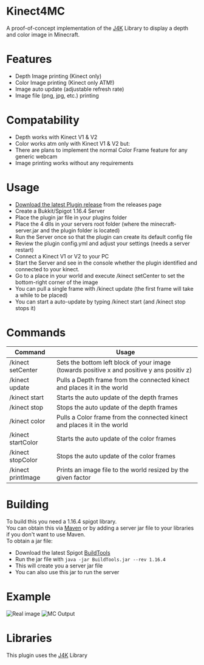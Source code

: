 # Kinect4MC
A proof-of-concept implementation of the [J4K](https://research.dwi.ufl.edu/projects/ufdw/j4k/) Library to display a depth and color image in Minecraft.

# Features
- Depth Image printing (Kinect only)
- Color Image printing (Kinect only ATM!)
- Image auto update (adjustable refresh rate)
- Image file (png, jpg, etc.) printing


# Compatability
- Depth works with Kinect V1 & V2
- Color works atm only with Kinect V1 & V2 but:
- There are plans to implement the normal Color Frame feature for any generic webcam
- Image printing works without any requirements 

# Usage
- [Download the latest Plugin release](https://github.com/bjm021/Kinect4MC/releases/latest) from the releases page
- Create a Bukkit/Spigot 1.16.4 Server
- Place the plugin jar file in your plugins folder
- Place the 4 dlls in your servers root folder (where the minecraft-server.jar and the plugin folder is located)
- Run the Server once so that the plugin can create its default config file
- Review the plugin config.yml and adjust your settings (needs a server restart)
- Connect a Kinect V1 or V2 to your PC
- Start the Server and see in the console whether the plugin identified and connected to your kinect.
- Go to a place in your world and execute /kinect setCenter to set the bottom-right corner of the image
- You can pull a single frame with /kinect update (the first frame will take a while to be placed)
- You can start a auto-update by typing /kinect start (and /kinect stop stops it)

# Commands
| Command | Usage |
|---------|-------|
| /kinect setCenter | Sets the bottom left block of your image (towards positive x and positive y ans positiv z)
| /kinect update | Pulls a Depth frame from the connected kinect and places it in the world |
| /kinect start | Starts the auto update of the depth frames |
| /kinect stop | Stops the auto update of the depth frames |
| /kinect color |  Pulls a Color frame from the connected kinect and places it in the world |
| /kinect startColor | Starts the auto update of the color frames |
| /kinect stopColor | Stops the auto update of the color frames |
| /kinect printImage <path> <factor> | Prints an image file to the world resized by the given factor |
  
# Building
To build this you need a 1.16.4 spigot library.<br>
You can obtain this via [Maven](https://www.spigotmc.org/wiki/spigot-maven/) or by adding a server jar file to your libraries if you don't want to use Maven.<br>
To obtain a jar file:
- Download the latest Spigot [BuildTools](https://hub.spigotmc.org/jenkins/job/BuildTools/)
- Run the jar file with `java -jar BuildTools.jar --rev 1.16.4`
- This will create you a server jar file
- You can also use this jar to run the server

# Example
![Real image](https://cdn.bjmsw.net/img/KinectRealFrame.JPEG)
![MC Output](https://cdn.bjmsw.net/img/KinectDepthMC.jpeg)

# Libraries
This plugin uses the [J4K](https://research.dwi.ufl.edu/projects/ufdw/j4k/) Library 
